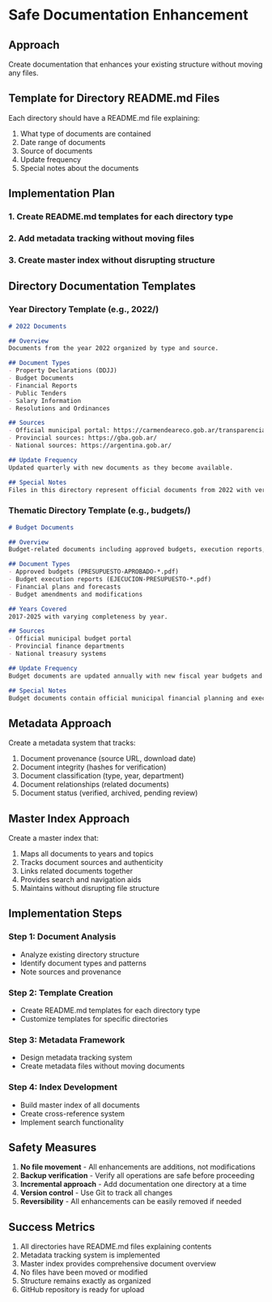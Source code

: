 # Safe Documentation Enhancement

## Approach

Create documentation that enhances your existing structure without moving any files.

## Template for Directory README.md Files

Each directory should have a README.md file explaining:
1. What type of documents are contained
2. Date range of documents
3. Source of documents
4. Update frequency
5. Special notes about the documents

## Implementation Plan

### 1. Create README.md templates for each directory type

### 2. Add metadata tracking without moving files

### 3. Create master index without disrupting structure

## Directory Documentation Templates

### Year Directory Template (e.g., 2022/)
```markdown
# 2022 Documents

## Overview
Documents from the year 2022 organized by type and source.

## Document Types
- Property Declarations (DDJJ)
- Budget Documents
- Financial Reports
- Public Tenders
- Salary Information
- Resolutions and Ordinances

## Sources
- Official municipal portal: https://carmendeareco.gob.ar/transparencia/
- Provincial sources: https://gba.gob.ar/
- National sources: https://argentina.gob.ar/

## Update Frequency
Updated quarterly with new documents as they become available.

## Special Notes
Files in this directory represent official documents from 2022 with verified provenance.
```

### Thematic Directory Template (e.g., budgets/)
```markdown
# Budget Documents

## Overview
Budget-related documents including approved budgets, execution reports, and financial plans.

## Document Types
- Approved budgets (PRESUPUESTO-APROBADO-*.pdf)
- Budget execution reports (EJECUCION-PRESUPUESTO-*.pdf)
- Financial plans and forecasts
- Budget amendments and modifications

## Years Covered
2017-2025 with varying completeness by year.

## Sources
- Official municipal budget portal
- Provincial finance departments
- National treasury systems

## Update Frequency
Budget documents are updated annually with new fiscal year budgets and quarterly with execution reports.

## Special Notes
Budget documents contain official municipal financial planning and execution data.
```

## Metadata Approach

Create a metadata system that tracks:
1. Document provenance (source URL, download date)
2. Document integrity (hashes for verification)
3. Document classification (type, year, department)
4. Document relationships (related documents)
5. Document status (verified, archived, pending review)

## Master Index Approach

Create a master index that:
1. Maps all documents to years and topics
2. Tracks document sources and authenticity
3. Links related documents together
4. Provides search and navigation aids
5. Maintains without disrupting file structure

## Implementation Steps

### Step 1: Document Analysis
- Analyze existing directory structure
- Identify document types and patterns
- Note sources and provenance

### Step 2: Template Creation
- Create README.md templates for each directory type
- Customize templates for specific directories

### Step 3: Metadata Framework
- Design metadata tracking system
- Create metadata files without moving documents

### Step 4: Index Development
- Build master index of all documents
- Create cross-reference system
- Implement search functionality

## Safety Measures

1. **No file movement** - All enhancements are additions, not modifications
2. **Backup verification** - Verify all operations are safe before proceeding
3. **Incremental approach** - Add documentation one directory at a time
4. **Version control** - Use Git to track all changes
5. **Reversibility** - All enhancements can be easily removed if needed

## Success Metrics

1. All directories have README.md files explaining contents
2. Metadata tracking system is implemented
3. Master index provides comprehensive document overview
4. No files have been moved or modified
5. Structure remains exactly as organized
6. GitHub repository is ready for upload